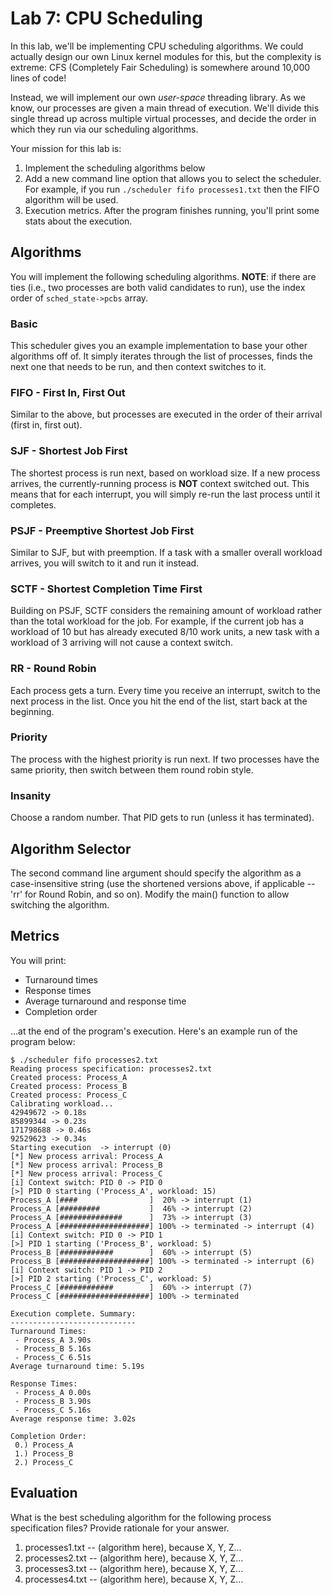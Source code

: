 # Lab 7: CPU Scheduling

In this lab, we'll be implementing CPU scheduling algorithms. We could actually design our own Linux kernel modules for this, but the complexity is extreme: CFS (Completely Fair Scheduling) is somewhere around 10,000 lines of code!

Instead, we will implement our own *user-space* threading library. As we know, our processes are given a main thread of execution. We'll divide this single thread up across multiple virtual processes, and decide the order in which they run via our scheduling algorithms.

Your mission for this lab is:
1. Implement the scheduling algorithms below
2. Add a new command line option that allows you to select the scheduler. For example, if you run `./scheduler fifo processes1.txt` then the FIFO algorithm will be used.
3. Execution metrics. After the program finishes running, you'll print some stats about the execution.

## Algorithms

You will implement the following scheduling algorithms. **NOTE**: if there are ties (i.e., two processes are both valid candidates to run), use the index order of `sched_state->pcbs` array.

### Basic
This scheduler gives you an example implementation to base your other algorithms off of. It simply iterates through the list of processes, finds the next one that needs to be run, and then context switches to it.

### FIFO - First In, First Out
Similar to the above, but processes are executed in the order of their arrival (first in, first out).

### SJF - Shortest Job First
The shortest process is run next, based on workload size. If a new process arrives, the currently-running process is **NOT** context switched out. This means that for each interrupt, you will simply re-run the last process until it completes.

### PSJF - Preemptive Shortest Job First 
Similar to SJF, but with preemption. If a task with a smaller overall workload arrives, you will switch to it and run it instead.

### SCTF - Shortest Completion Time First
Building on PSJF, SCTF considers the remaining amount of workload rather than the total workload for the job. For example, if the current job has a workload of 10 but has already executed 8/10 work units, a new task with a workload of 3 arriving will not cause a context switch.

### RR - Round Robin
Each process gets a turn. Every time you receive an interrupt, switch to the next process in the list. Once you hit the end of the list, start back at the beginning.

### Priority
The process with the highest priority is run next. If two processes have the same priority, then switch between them round robin style.

### Insanity
Choose a random number. That PID gets to run (unless it has terminated).


## Algorithm Selector

The second command line argument should specify the algorithm as a case-insensitive string (use the shortened versions above, if applicable -- 'rr' for Round Robin, and so on). Modify the main() function to allow switching the algorithm.

## Metrics

You will print:
* Turnaround times
* Response times
* Average turnaround and response time
* Completion order

...at the end of the program's execution. Here's an example run of the program below:

```
$ ./scheduler fifo processes2.txt
Reading process specification: processes2.txt
Created process: Process_A
Created process: Process_B
Created process: Process_C
Calibrating workload...
42949672 -> 0.18s
85899344 -> 0.23s
171798688 -> 0.46s
92529623 -> 0.34s
Starting execution  -> interrupt (0)
[*] New process arrival: Process_A
[*] New process arrival: Process_B
[*] New process arrival: Process_C
[i] Context switch: PID 0 -> PID 0
[>] PID 0 starting ('Process_A', workload: 15)
Process_A [####                ]  20% -> interrupt (1)
Process_A [#########           ]  46% -> interrupt (2)
Process_A [##############      ]  73% -> interrupt (3)
Process_A [####################] 100% -> terminated -> interrupt (4)
[i] Context switch: PID 0 -> PID 1
[>] PID 1 starting ('Process_B', workload: 5)
Process_B [############        ]  60% -> interrupt (5)
Process_B [####################] 100% -> terminated -> interrupt (6)
[i] Context switch: PID 1 -> PID 2
[>] PID 2 starting ('Process_C', workload: 5)
Process_C [############        ]  60% -> interrupt (7)
Process_C [####################] 100% -> terminated

Execution complete. Summary:
----------------------------
Turnaround Times:
 - Process_A 3.90s
 - Process_B 5.16s
 - Process_C 6.51s
Average turnaround time: 5.19s

Response Times:
 - Process_A 0.00s
 - Process_B 3.90s
 - Process_C 5.16s
Average response time: 3.02s

Completion Order:
 0.) Process_A
 1.) Process_B
 2.) Process_C
```

## Evaluation

What is the best scheduling algorithm for the following process specification files? Provide rationale for your answer.

1. processes1.txt -- (algorithm here), because X, Y, Z...
2. processes2.txt -- (algorithm here), because X, Y, Z...
3. processes3.txt -- (algorithm here), because X, Y, Z...
4. processes4.txt -- (algorithm here), because X, Y, Z...
